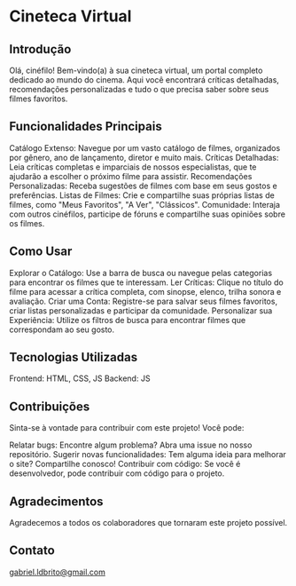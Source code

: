 # Cineteca Virtual

## Introdução
Olá, cinéfilo! Bem-vindo(a) à sua cineteca virtual, um portal completo dedicado ao mundo do cinema. Aqui você encontrará críticas detalhadas, recomendações personalizadas e tudo o que precisa saber sobre seus filmes favoritos.

## Funcionalidades Principais
Catálogo Extenso: Navegue por um vasto catálogo de filmes, organizados por gênero, ano de lançamento, diretor e muito mais.
Críticas Detalhadas: Leia críticas completas e imparciais de nossos especialistas, que te ajudarão a escolher o próximo filme para assistir.
Recomendações Personalizadas: Receba sugestões de filmes com base em seus gostos e preferências.
Listas de Filmes: Crie e compartilhe suas próprias listas de filmes, como "Meus Favoritos", "A Ver", "Clássicos".
Comunidade: Interaja com outros cinéfilos, participe de fóruns e compartilhe suas opiniões sobre os filmes.

## Como Usar
Explorar o Catálogo: Use a barra de busca ou navegue pelas categorias para encontrar os filmes que te interessam.
Ler Críticas: Clique no título do filme para acessar a crítica completa, com sinopse, elenco, trilha sonora e avaliação.
Criar uma Conta: Registre-se para salvar seus filmes favoritos, criar listas personalizadas e participar da comunidade.
Personalizar sua Experiência: Utilize os filtros de busca para encontrar filmes que correspondam ao seu gosto.
## Tecnologias Utilizadas
Frontend: HTML, CSS, JS
Backend: JS

## Contribuições
Sinta-se à vontade para contribuir com este projeto! Você pode:

Relatar bugs: Encontre algum problema? Abra uma issue no nosso repositório.
Sugerir novas funcionalidades: Tem alguma ideia para melhorar o site? Compartilhe conosco!
Contribuir com código: Se você é desenvolvedor, pode contribuir com código para o projeto.

## Agradecimentos
Agradecemos a todos os colaboradores que tornaram este projeto possível.

## Contato
gabriel.ldbrito@gmail.com